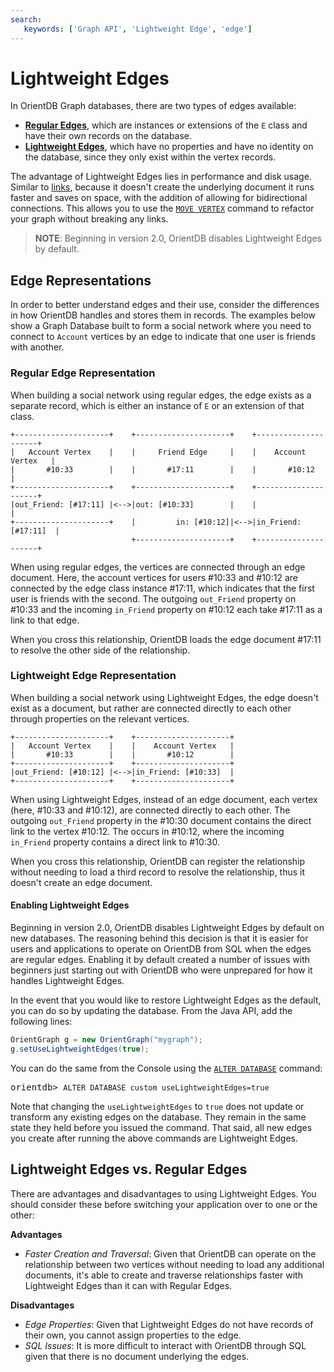 ```yaml
---
search:
   keywords: ['Graph API', 'Lightweight Edge', 'edge']
---
```


# Lightweight Edges

In OrientDB Graph databases, there are two types of edges available: 

- [**Regular Edges**](#regular-edge-representation), which are instances or extensions of the `E` class and have their own records on the database.
- [**Lightweight Edges**](#lightweight-edge-representation), which have no properties and have no identity on the database, since they only exist within the vertex records.

The advantage of Lightweight Edges lies in performance and disk usage.  Similar to [links](Concepts.md#relationships), because it doesn't create the underlying document it runs faster and saves on space, with the addition of allowing for bidirectional connections.  This allows you to use the [`MOVE VERTEX`](SQL-Move-Vertex.md) command to refactor your graph without breaking any links.

>**NOTE**: Beginning in version 2.0, OrientDB disables Lightweight Edges by default.


## Edge Representations

In order to better understand edges and their use, consider the differences in how OrientDB handles and stores them in records.  The examples below show a Graph Database built to form a social network where you need to connect to `Account` vertices by an edge to indicate that one user is friends with another.


### Regular Edge Representation

When building a social network using regular edges, the edge exists as a separate record, which is either an instance of `E` or an extension of that class.

```
+---------------------+    +---------------------+    +---------------------+  
|   Account Vertex    |    |     Friend Edge     |    |    Account Vertex   |
|       #10:33        |    |       #17:11        |    |       #10:12        |
+---------------------+    +---------------------+    +---------------------+
|out_Friend: [#17:11] |<-->|out: [#10:33]        |    |                     |
+---------------------+    |         in: [#10:12]|<-->|in_Friend: [#17:11]  |
                           +---------------------+    +---------------------+
```

When using regular edges, the vertices are connected through an edge document.  Here, the account vertices for users #10:33 and #10:12 are connected by the edge class instance #17:11, which indicates that the first user is friends with the second.  The outgoing `out_Friend` property on #10:33 and the incoming `in_Friend` property on #10:12 each take #17:11 as a link to that edge.  

When you cross this relationship, OrientDB loads the edge document #17:11  to resolve the other side of the relationship.


### Lightweight Edge Representation

When building a social network using Lightweight Edges, the edge doesn't exist as a document, but rather are connected directly to each other through properties on the relevant vertices.

```
+---------------------+    +---------------------+
|   Account Vertex    |    |    Account Vertex   |
|       #10:33        |    |       #10:12        |
+---------------------+    +---------------------+
|out_Friend: [#10:12] |<-->|in_Friend: [#10:33]  |
+---------------------+    +---------------------+
```

When using Lightweight Edges, instead of an edge document, each vertex (here, #10:33 and #10:12), are connected directly to each other.  The outgoing `out_Friend` property in the #10:30 document contains the direct link to the vertex #10:12.  The occurs in #10:12, where the incoming `in_Friend` property contains a direct link to #10:30.

When you cross this relationship, OrientDB can register the relationship without needing to load a third record to resolve the relationship, thus it doesn't create an edge document.

#### Enabling Lightweight Edges

Beginning in version 2.0, OrientDB disables Lightweight Edges by default on new databases.  The reasoning behind this decision is that it is easier for users and applications to operate on OrientDB from SQL when the edges are regular edges.  Enabling it by default created a number of issues with beginners just starting out with OrientDB who were unprepared for how it handles Lightweight Edges.

In the event that you would like to restore Lightweight Edges as the default, you can do so by updating the database.  From the Java API, add the following lines:


```java
OrientGraph g = new OrientGraph("mygraph");
g.setUseLightweightEdges(true);
```

You can do the same from the Console using the [`ALTER DATABASE`](SQL-Alter-Database.md) command:

<pre>
orientdb> <code class="lang-sql userinput">ALTER DATABASE custom useLightweightEdges=true</code>
</pre>

Note that changing the `useLightweightEdges` to `true` does not update or transform any existing edges on the database.  They remain in the same state they held before you issued the command.  That said, all new edges you create after running the above commands are Lightweight Edges.



## Lightweight Edges vs. Regular Edges


There are advantages and disadvantages to using Lightweight Edges.  You should consider these before switching your application over to one or the other:

**Advantages**

- *Faster Creation and Traversal*: Given that OrientDB can operate on the relationship between two vertices without needing to load any additional documents, it's able to create and traverse relationships faster with Lightweight Edges than it can with Regular Edges.

**Disadvantages**

- *Edge Properties*: Given that Lightweight Edges do not have records of their own, you cannot assign properties to the edge.
- *SQL Issues*: It is more difficult to interact with OrientDB through SQL given that there is no document underlying the edges.




